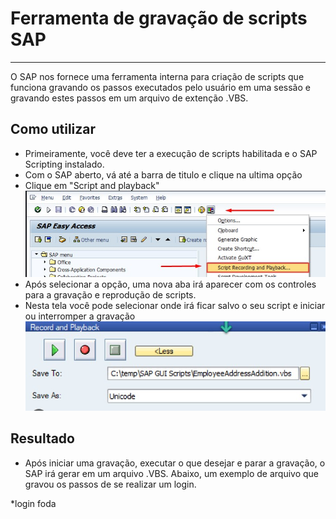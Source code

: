 # Ferramenta de gravação de scripts SAP

---

O SAP nos fornece uma ferramenta interna para criação de scripts que funciona gravando os passos executados pelo usuário em uma sessão e gravando estes passos em um arquivo de extenção .VBS.

## Como utilizar

- Primeiramente, você deve ter a execução de scripts habilitada e o SAP Scripting instalado.
- Com o SAP aberto, vá até a barra de titulo e clique na ultima opção
- Clique em "Script and playback"
![image](../images/tutorial/sap_recording_and_playback.jpg)
- Após selecionar a opção, uma nova aba irá aparecer com os controles para a gravação e reprodução de scripts.
- Nesta tela você pode selecionar onde irá ficar salvo o seu script e iniciar ou interromper a gravação
![image](../images/tutorial/sap_record_modal.jpg)

## Resultado

- Após iniciar uma gravação, executar o que desejar e parar a gravação, o SAP irá gerar em um arquivo .VBS. Abaixo, um exemplo de arquivo que gravou os passos de se realizar um login.

*login foda

